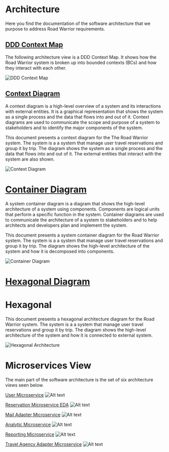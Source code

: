 # Architecture

Here you find the documentation of the software architecture that we purpose to address Road Warrior requirements.

## [DDD Context Map](./ddd-context-map.md)

The following architecture view is a DDD Context Map. It shows how the Road Warrior system is broken up into bounded contexts (BCs) and how they interact with each other.

![DDD Context Map](../images/ddd-context-map.png)

## [Context Diagram](./context-diagram.md)

A context diagram is a high-level overview of a system and its interactions with external entities. It is a graphical representation that shows the system as a single process and the data that flows into and out of it. Context diagrams are used to communicate the scope and purpose of a system to stakeholders and to identify the major components of the system.

This document presents a context diagram for the The Road Warrior system. The system is a a system that manage user travel reservations and group it by trip. The diagram shows the system as a single process and the data that flows into and out of it. The external entities that interact with the system are also shown.

![Context Diagram](../images/context-diagram.png)

# [Container Diagram](./container-diagram.md)

A system container diagram is a diagram that shows the high-level architecture of a system using components. Components are logical units that perform a specific function in the system. Container diagrams are used to communicate the architecture of a system to stakeholders and to help architects and developers plan and implement the system.

This document presents a system container diagram for the Road Warrior system. The system is a a system that manage user travel reservations and group it by trip. The diagram shows the high-level architecture of the system and how it is decomposed into components.

![Container Diagram](../images/container-diagram.png)

# [Hexagonal Diagram](./hexagonal.md)

# Hexagonal

This document presents a hexagonal architecture diagram for the Road Warrior system. The system is a a system that manage user travel reservations and group it by trip. The diagram shows the high-level architecture of the system and how it is connected to external system.

![Hexagonal Architecture](../images/hexagonal-architecture.png)

# Microservices View

The main part of the software architecture is the set of six architecture views seen below.

[User Microservice](./architecture/user-microservice.md)
![Alt text](../images/user-microservice.png?raw=true "User Microservice")

[Reservation Microservice EDA](a./rchitecture/reservation-microservice-eda.md)
![Alt text](../images/reservation-microservice-eda.png?raw=true "Reservation Microservice EDA")

[Mail Adapter Microservice](./architecture/mail-adapter-microservice.md)
![Alt text](../images/mail-adapter-microservice.png?raw=true "Mail Adapter Microservice")

[Analytic Microservice](./architecture/analytic-microservice.md)
![Alt text](../images/analytic-microservice.png?raw=true "Analytic Microservice")

[Reporting Microservice](./architecture/reporting-microservice.md)
![Alt text](../images/reporting-microservice.png?raw=true "Reporting Microservice")

[Travel Agency Adapter Microservice](./architecture/travel-agency-adapter-microservice.md)
![Alt text](../images/travel-agency-adapter-microservice.png?raw=true "Travel Agency Adapter Microservice")
